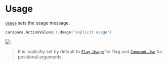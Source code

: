 # Usage

[`Usage`] sets the usage message.

```go
carapace.ActionValues().Usage("explicit usage")
````

![](./usage.cast)

> It is implicitly set by default to [`Flag.Usage`] for flag and [`Command.Use`] for positional arguments.

[`Usage`]: https://pkg.go.dev/github.com/rsteube/carapace#Action.Usage
[`Command.Use`]:https://pkg.go.dev/github.com/spf13/cobra#Command
[`Flag.Usage`]:https://pkg.go.dev/github.com/spf13/pflag#Flag